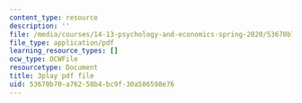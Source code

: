 ```yaml
---
content_type: resource
description: ''
file: /media/courses/14-13-psychology-and-economics-spring-2020/53670b70a76258b4bc9f30a586598e76_pwFsPEPPUGU.pdf
file_type: application/pdf
learning_resource_types: []
ocw_type: OCWFile
resourcetype: Document
title: 3play pdf file
uid: 53670b70-a762-58b4-bc9f-30a586598e76
---
```

